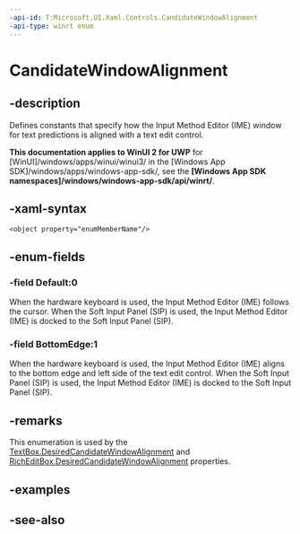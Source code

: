 ```yaml
---
-api-id: T:Microsoft.UI.Xaml.Controls.CandidateWindowAlignment
-api-type: winrt enum
---
```


<!-- Enumeration syntax
public enum Windows.UI.Xaml.Controls.CandidateWindowAlignment : int
-->

# CandidateWindowAlignment

## -description
Defines constants that specify how the Input Method Editor (IME) window for text predictions is aligned with a text edit control.

**This documentation applies to WinUI 2 for UWP** for [WinUI]/windows/apps/winui/winui3/ in the [Windows App SDK]/windows/apps/windows-app-sdk/, see the **[Windows App SDK namespaces]/windows/windows-app-sdk/api/winrt/**.

## -xaml-syntax
```xaml
<object property="enumMemberName"/>
```


## -enum-fields
### -field Default:0
When the hardware keyboard is used, the Input Method Editor (IME) follows the cursor. When the Soft Input Panel (SIP) is used, the Input Method Editor (IME) is docked to the Soft Input Panel (SIP).

### -field BottomEdge:1
When the hardware keyboard is used, the Input Method Editor (IME) aligns to the bottom edge and left side of the text edit control. When the Soft Input Panel (SIP) is used, the Input Method Editor (IME) is docked to the Soft Input Panel (SIP).


## -remarks
This enumeration is used by the [TextBox.DesiredCandidateWindowAlignment](textbox_desiredcandidatewindowalignment.md) and [RichEditBox.DesiredCandidateWindowAlignment](richeditbox_desiredcandidatewindowalignment.md) properties.

## -examples

## -see-also
